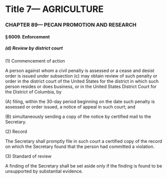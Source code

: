 
# Title 7— AGRICULTURE
### CHAPTER 89— PECAN PROMOTION AND RESEARCH
#### § 6009. Enforcement
##### (d) Review by district court

(1) Commencement of action

A person against whom a civil penalty is assessed or a cease and desist order is issued under subsection (c) may obtain review of such penalty or order in the district court of the United States for the district in which such person resides or does business, or in the United States District Court for the District of Columbia, by

(A) filing, within the 30-day period beginning on the date such penalty is assessed or order issued, a notice of appeal in such court; and

(B) simultaneously sending a copy of the notice by certified mail to the Secretary.

(2) Record

The Secretary shall promptly file in such court a certified copy of the record on which the Secretary found that the person had committed a violation.

(3) Standard of review

A finding of the Secretary shall be set aside only if the finding is found to be unsupported by substantial evidence.
